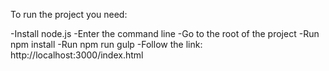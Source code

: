 
To run the project you need:

-Install node.js
-Enter the command line
-Go to the root of the project
-Run npm install
-Run npm run gulp
-Follow the link: http://localhost:3000/index.html
